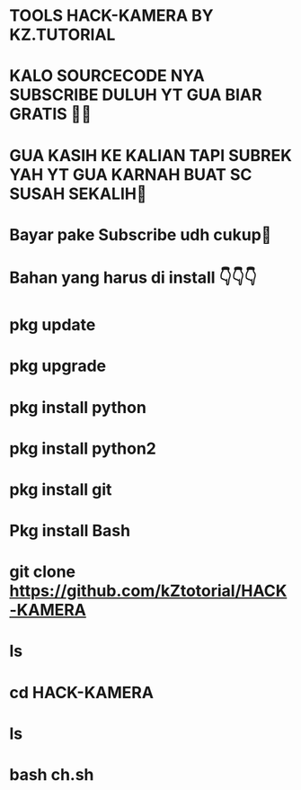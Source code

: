 # TOOLS HACK-KAMERA BY KZ.TUTORIAL
# KALO SOURCECODE NYA SUBSCRIBE DULUH YT GUA BIAR GRATIS 🙂🙏
# GUA KASIH KE KALIAN TAPI SUBREK YAH YT GUA KARNAH BUAT SC SUSAH SEKALIH🙏
# Bayar pake Subscribe udh cukup🙂

# Bahan yang harus di install 👇👇👇
# pkg update
# pkg upgrade
# pkg install python
# pkg install python2
# pkg install git
# Pkg install Bash
# git clone https://github.com/kZtotorial/HACK-KAMERA
# ls
# cd HACK-KAMERA
# ls
# bash ch.sh

